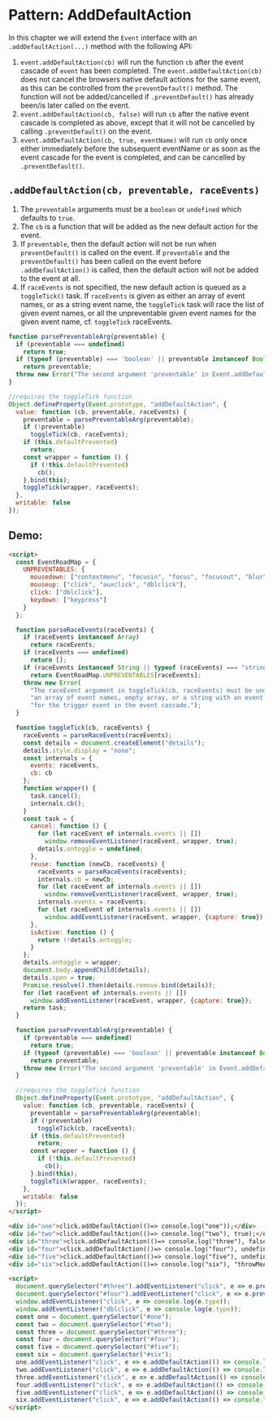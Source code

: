 # Pattern: AddDefaultAction

In this chapter we will extend the `Event` interface with an `.addDefaultAction(...)` method with the following API:

1. `event.addDefaultAction(cb)` will run the function `cb` after the event cascade of `event` has been completed. The `event.addDefaultAction(cb)` does not cancel the browsers native default actions for the same event, as this can be controlled from the `preventDefault()` method. The function will not be added/cancelled if `.preventDefault()` has already been/is later called on the event. 
2. `event.addDefaultAction(cb, false)` will run `cb` after the native event cascade is completed as above, except that it will not be cancelled by calling `.preventDefault()` on the event.
3. `event.addDefaultAction(cb, true, eventName)` will run `cb` only once either immediately before the subsequent eventName or as soon as the event cascade for the event is completed, and can be cancelled by `.preventDefault()`.

## `.addDefaultAction(cb, preventable, raceEvents)` 

1. The `preventable` arguments must be a `boolean` or `undefined` which defaults to `true`.
2. The `cb` is a function that will be added as the new default action for the event.
3. If `preventable`, then the default action will not be run when `preventDefault()` is called on the event. If `preventable` and the `preventDefault()` has been called on the event before `.addDefaultAction()` is called, then the default action will not be added to the event at all.
4. If `raceEvents` is not specified, the new default action is queued as a `toggleTick()` task. If `raceEvents` is given as either an array of event names, or as a string event name, the `toggleTick` task will race the list of given event names, or all the unpreventable given event names for the given event name, cf. `toggleTick` raceEvents.


```javascript
function parsePreventableArg(preventable) {
  if (preventable === undefined)
    return true;
  if (typeof (preventable) === 'boolean' || preventable instanceof Boolean)
    return preventable;
  throw new Error("The second argument 'preventable' in Event.addDefaultAction(cb, preventable, preEvent) is neither undefined nor a boolean.");
}  

//requires the toggleTick function
Object.defineProperty(Event.prototype, "addDefaultAction", {
  value: function (cb, preventable, raceEvents) {
    preventable = parsePreventableArg(preventable);
    if (!preventable)
      toggleTick(cb, raceEvents);
    if (this.defaultPrevented)
      return;
    const wrapper = function () {
      if (!this.defaultPrevented)
        cb();
    }.bind(this);
    toggleTick(wrapper, raceEvents);
  },
  writable: false
});
``` 

## Demo: 

```html
<script>
  const EventRoadMap = {
    UNPREVENTABLES: {
      mousedown: ["contextmenu", "focusin", "focus", "focusout", "blur"],
      mouseup: ["click", "auxclick", "dblclick"],
      click: ["dblclick"],
      keydown: ["keypress"]
    }
  };

  function parseRaceEvents(raceEvents) {
    if (raceEvents instanceof Array)
      return raceEvents;
    if (raceEvents === undefined)
      return [];
    if (raceEvents instanceof String || typeof (raceEvents) === "string")
      return EventRoadMap.UNPREVENTABLES[raceEvents];
    throw new Error(
      "The raceEvent argument in toggleTick(cb, raceEvents) must be undefined, " +
      "an array of event names, empty array, or a string with an event name " +
      "for the trigger event in the event cascade.");
  }

  function toggleTick(cb, raceEvents) {
    raceEvents = parseRaceEvents(raceEvents);
    const details = document.createElement("details");
    details.style.display = "none";
    const internals = {
      events: raceEvents,
      cb: cb
    };
    function wrapper() {
      task.cancel();
      internals.cb();
    }
    const task = {
      cancel: function () {
        for (let raceEvent of internals.events || [])
          window.removeEventListener(raceEvent, wrapper, true);
        details.ontoggle = undefined;
      },
      reuse: function (newCb, raceEvents) {
        raceEvents = parseRaceEvents(raceEvents);
        internals.cb = newCb;
        for (let raceEvent of internals.events || [])
          window.removeEventListener(raceEvent, wrapper, true);
        internals.events = raceEvents;
        for (let raceEvent of internals.events || [])
          window.addEventListener(raceEvent, wrapper, {capture: true});
      },
      isActive: function () {
        return !!details.ontoggle;
      }
    };
    details.ontoggle = wrapper;
    document.body.appendChild(details);
    details.open = true;
    Promise.resolve().then(details.remove.bind(details));
    for (let raceEvent of internals.events || [])
      window.addEventListener(raceEvent, wrapper, {capture: true});
    return task;
  }

  function parsePreventableArg(preventable) {
    if (preventable === undefined)
      return true;
    if (typeof (preventable) === 'boolean' || preventable instanceof Boolean)
      return preventable;
    throw new Error("The second argument 'preventable' in Event.addDefaultAction(cb, preventable, preEvent) is neither undefined nor a boolean.");
  }

  //requires the toggleTick function
  Object.defineProperty(Event.prototype, "addDefaultAction", {
    value: function (cb, preventable, raceEvents) {
      preventable = parsePreventableArg(preventable);
      if (!preventable)
        toggleTick(cb, raceEvents);
      if (this.defaultPrevented)
        return;
      const wrapper = function () {
        if (!this.defaultPrevented)
          cb();
      }.bind(this);
      toggleTick(wrapper, raceEvents);
    },
    writable: false
  });
</script>

<div id="one">click.addDefaultAction(()=> console.log("one"));</div>
<div id="two">click.addDefaultAction(()=> console.log("two"), true);</div>
<div id="three">click.addDefaultAction(()=> console.log("three"), false); + preventDefault called on click</div>
<div id="four">click.addDefaultAction(()=> console.log("four"), undefined); + preventDefault called on click</div>
<div id="five">click.addDefaultAction(()=> console.log("five"), undefined, ["dblclick"]);</div>
<div id="six">click.addDefaultAction(()=> console.log("six"), "throwMeAnError");</div>

<script>
  document.querySelector("#three").addEventListener("click", e => e.preventDefault());
  document.querySelector("#four").addEventListener("click", e => e.preventDefault());
  window.addEventListener("click", e => console.log(e.type));
  window.addEventListener("dblclick", e => console.log(e.type));
  const one = document.querySelector("#one");
  const two = document.querySelector("#two");
  const three = document.querySelector("#three");
  const four = document.querySelector("#four");
  const five = document.querySelector("#five");
  const six = document.querySelector("#six");
  one.addEventListener("click", e => e.addDefaultAction(() => console.log("one")));
  two.addEventListener("click", e => e.addDefaultAction(() => console.log("two"), true));
  three.addEventListener("click", e => e.addDefaultAction(() => console.log("three"), false));
  four.addEventListener("click", e => e.addDefaultAction(() => console.log("four"), undefined));
  five.addEventListener("click", e => e.addDefaultAction(() => console.log("five"), undefined, ["dblclick"]));
  six.addEventListener("click", e => e.addDefaultAction(() => console.log("six"), "throwMeAnError"));
</script>
```